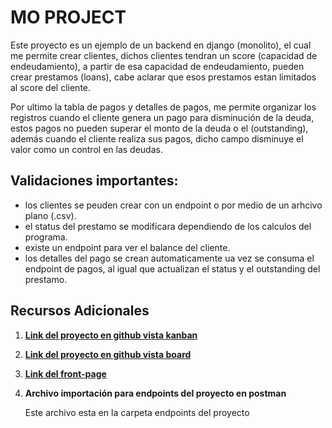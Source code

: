 # MO PROJECT

Este proyecto es un ejemplo de un backend en django (monolito), el cual me permite crear clientes, dichos clientes tendran un score (capacidad de endeudamiento),
a partir de esa capacidad de endeudamiento, pueden crear prestamos (loans), cabe aclarar que esos prestamos estan limitados al score del cliente.

Por ultimo la tabla de pagos y detalles de pagos, me permite organizar los registros cuando el cliente genera un pago para disminución de la deuda, estos pagos no pueden superar el monto de la deuda o el (outstanding), además cuando el cliente realiza sus pagos, dicho campo disminuye el valor como un control en las deudas.

## Validaciones importantes:

- los clientes se peuden crear con un endpoint o por medio de un arhcivo plano (.csv).
- el status del prestamo se modificara dependiendo de los calculos del programa.
- existe un endpoint para ver el balance del cliente.
- los detalles del pago se crean automaticamente ua vez se consuma el endpoint de pagos, al igual que actualizan el status y el outstanding del prestamo.

## Recursos Adicionales

1. [**Link del proyecto en github vista kanban**](https://github.com/users/Livinarias/projects/4)

2. [**Link del proyecto en github vista board**](https://github.com/users/Livinarias/projects/4/views/2)

3. [**Link del front-page**](https://startbootstrap.com/theme/creative)

4. **Archivo importación para endpoints del proyecto en postman**

    Este archivo esta en la carpeta endpoints del proyecto

